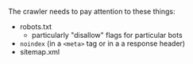 The crawler needs to pay attention to these things:

- robots.txt
  - particularly "disallow" flags for particular bots
- `noindex` (in a `<meta>` tag or in a a response header)
- sitemap.xml
